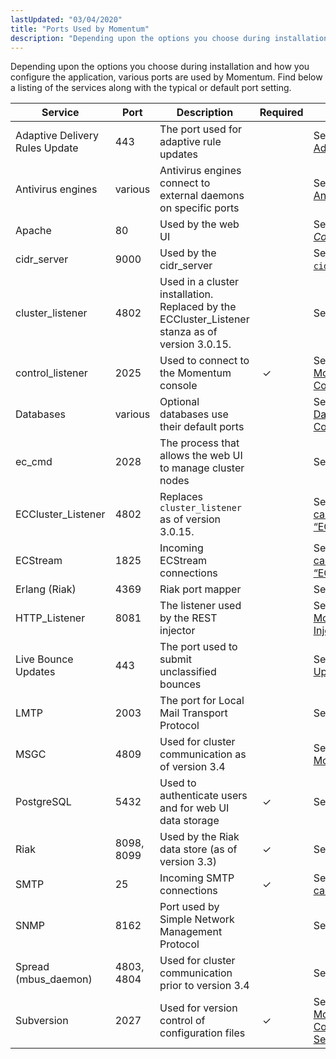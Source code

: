 ```yaml
---
lastUpdated: "03/04/2020"
title: "Ports Used by Momentum"
description: "Depending upon the options you choose during installation and how you configure the application various ports are used by Momentum Find below a listing of the services along with the typical or default port setting Table 1 1 Momentum ports Service Port Description Required Link Adaptive Delivery Rules Update 443..."
---
```


Depending upon the options you choose during installation and how you configure the application, various ports are used by Momentum. Find below a listing of the services along with the typical or default port setting.

<a name="idp208208"></a> 


| Service | Port | Description | Required | Link |
| --- | --- | --- | --- | --- |
| Adaptive Delivery Rules Update | 443 | The port used for adaptive rule updates |   | See [“adaptive – Adaptive Delivery”](/momentum/3/3-reference/3-reference-modules-adaptive) |
| Antivirus engines | various | Antivirus engines connect to external daemons on specific ports |   | See [“antivirus – Antivirus Modules”](/momentum/3/3-reference/3-reference-modules-antivirus) |
| Apache | 80 | Used by the web UI |   | See [*Using the Web Console*](/momentum/3/3-reference/web-3)  |
| cidr_server | 9000 | Used by the cidr_server |   | See [“The `cidr_server`”](/momentum/3/3-reference/3-reference-cluster-cidr-server) |
| cluster_listener | 4802 | Used in a cluster installation. Replaced by the ECCluster_Listener stanza as of version 3.0.15. |   | See [*Clustering*](/momentum/3/3-reference/3-reference-cluster) |
| control_listener | 2025 | Used to connect to the Momentum console |  ✓ | See [“The Momentum System Console”](/momentum/3/3-reference/operations-console) |
| Databases | various | Optional databases use their default ports |   | See [“ds_core – Datasource Query Core”](/momentum/3/3-reference/3-reference-modules-ds-core) |
| ec_cmd | 2028 | The process that allows the web UI to manage cluster nodes |   | See [ec_cmd](/momentum/3/3-reference/executable-ec-cmd) |
| ECCluster_Listener | 4802 | Replaces `cluster_listener` as of version 3.0.15. |   | See [the section called “ECCluster_Listener”](/momentum/3/3-reference/ecelerity-cluster-conf#ecelerity-cluster.conf.eccluster_listener) |
| ECStream | 1825 | Incoming ECStream connections |   | See [the section called “ECStream_Listener”](/momentum/3/3-reference/ecelerity-conf#ecelerity.conf.ecstream_listener) |
| Erlang (Riak) | 4369 | Riak port mapper |   | See [“Riak Ports”](/momentum/3/3-reference/operations-riak#operations.riak.ports) |
| HTTP_Listener | 8081 | The listener used by the REST injector |   | See "[The Momentum REST Injector](/momentum/3/3-rest)" |
| Live Bounce Updates | 443 | The port used to submit unclassified bounces |   | See [“Live Bounce Updates – Module”](/momentum/3/3-reference/3-reference-modules-live-bounce-updates) |
| LMTP | 2003 | The port for Local Mail Transport Protocol |   | See [lmtp_port](/momentum/3/3-reference/3-reference-conf-ref-lmtp-port) |
| MSGC | 4809 | Used for cluster communication as of version 3.4 |   | See [“msgc – Modules”](/momentum/3/3-reference/3-reference-modules-msgc) |
| PostgreSQL | 5432 | Used to authenticate users and for web UI data storage |  ✓ | See [“PostgreSQL”](/momentum/3/3-reference/operations-postgresql) |
| Riak | 8098, 8099 | Used by the Riak data store (as of version 3.3) |  ✓ | See [“Riak Ports”](/momentum/3/3-reference/operations-riak#operations.riak.ports) |
| SMTP | 25 | Incoming SMTP connections |  ✓ | See [the section called “Listeners”](/momentum/3/3-reference/ecelerity-conf#ecelerity.conf3.listeners) |
| SNMP | 8162 | Port used by Simple Network Management Protocol |   | See [SNMP](/momentum/3/3-reference/3-reference-conf-ref-snmp) |
| Spread (mbus_daemon) | 4803, 4804 | Used for cluster communication prior to version 3.4 |   | See [mbus.conf](/momentum/3/3-reference/mbus-conf) |
| Subversion | 2027 | Used for version control of configuration files |  ✓ | See [“The Momentum Configuration Server: ecconfigd”](/momentum/3/3-reference/conf-ecconfigd) |